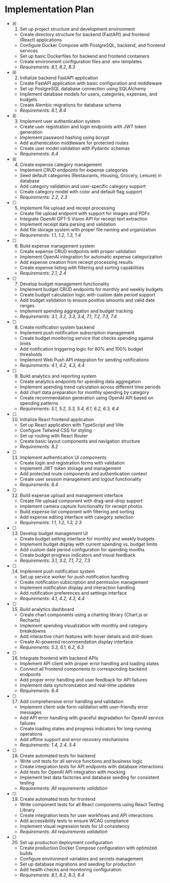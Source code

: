 # Implementation Plan

- [x] 1. Set up project structure and development environment
  - Create directory structure for backend (FastAPI) and frontend (React) applications
  - Configure Docker Compose with PostgreSQL, backend, and frontend services
  - Set up basic Dockerfiles for backend and frontend containers
  - Create environment configuration files and .env templates
  - _Requirements: 8.1, 8.2, 8.3_

- [x] 2. Initialize backend FastAPI application






  - Create FastAPI application with basic configuration and middleware
  - Set up PostgreSQL database connection using SQLAlchemy
  - Implement database models for users, categories, expenses, and budgets
  - Create Alembic migrations for database schema
  - _Requirements: 8.1, 8.4_

- [x] 3. Implement user authentication system
  - Create user registration and login endpoints with JWT token generation
  - Implement password hashing using bcrypt
  - Add authentication middleware for protected routes
  - Create user model validation with Pydantic schemas
  - _Requirements: 8.4_

- [x] 4. Create expense category management






  - Implement CRUD endpoints for expense categories
  - Seed default categories (Restaurants, Housing, Grocery, Leisure) in database
  - Add category validation and user-specific category support
  - Create category model with color and default flag support
  - _Requirements: 2.2, 2.3_

- [ ] 5. Implement file upload and receipt processing
  - Create file upload endpoint with support for images and PDFs
  - Integrate OpenAI GPT-5 Vision API for receipt text extraction
  - Implement receipt data parsing and validation
  - Add file storage system with proper file naming and organization
  - _Requirements: 1.1, 1.2, 1.3, 1.4_

- [ ] 6. Build expense management system
  - Create expense CRUD endpoints with proper validation
  - Implement OpenAI integration for automatic expense categorization
  - Add expense creation from receipt processing results
  - Create expense listing with filtering and sorting capabilities
  - _Requirements: 2.1, 2.4_

- [ ] 7. Develop budget management functionality
  - Implement budget CRUD endpoints for monthly and weekly budgets
  - Create budget calculation logic with custom date period support
  - Add budget validation to ensure positive amounts and valid date ranges
  - Implement spending aggregation and budget tracking
  - _Requirements: 3.1, 3.2, 3.3, 3.4, 7.1, 7.2, 7.3, 7.4_

- [ ] 8. Create notification system backend
  - Implement push notification subscription management
  - Create budget monitoring service that checks spending against limits
  - Add notification triggering logic for 80% and 100% budget thresholds
  - Implement Web Push API integration for sending notifications
  - _Requirements: 4.1, 4.2, 4.3, 4.4_

- [ ] 9. Build analytics and reporting system
  - Create analytics endpoints for spending data aggregation
  - Implement spending trend calculation across different time periods
  - Add chart data preparation for monthly spending by category
  - Create recommendation generation using OpenAI API based on spending patterns
  - _Requirements: 5.1, 5.2, 5.3, 5.4, 6.1, 6.2, 6.3, 6.4_

- [ ] 10. Initialize React frontend application
  - Set up React application with TypeScript and Vite
  - Configure Tailwind CSS for styling
  - Set up routing with React Router
  - Create basic layout components and navigation structure
  - _Requirements: 8.2_

- [ ] 11. Implement authentication UI components
  - Create login and registration forms with validation
  - Implement JWT token storage and management
  - Add protected route components and authentication context
  - Create user session management and logout functionality
  - _Requirements: 8.4_

- [ ] 12. Build expense upload and management interface
  - Create file upload component with drag-and-drop support
  - Implement camera capture functionality for receipt photos
  - Build expense list component with filtering and sorting
  - Add expense editing interface with category selection
  - _Requirements: 1.1, 1.2, 1.3, 2.3_

- [ ] 13. Develop budget management UI
  - Create budget setting interface for monthly and weekly budgets
  - Implement budget display with current spending vs. budget limits
  - Add custom date period configuration for spending months
  - Create budget progress indicators and visual feedback
  - _Requirements: 3.1, 3.2, 7.1, 7.2, 7.3_

- [ ] 14. Implement push notification system
  - Set up service worker for push notification handling
  - Create notification subscription and permission management
  - Implement notification display and interaction handling
  - Add notification preferences and settings interface
  - _Requirements: 4.1, 4.2, 4.3, 4.4_

- [ ] 15. Build analytics dashboard
  - Create chart components using a charting library (Chart.js or Recharts)
  - Implement spending visualization with monthly and category breakdowns
  - Add interactive chart features with hover details and drill-down
  - Create AI-powered recommendation display interface
  - _Requirements: 5.3, 6.1, 6.2, 6.3_

- [ ] 16. Integrate frontend with backend APIs
  - Implement API client with proper error handling and loading states
  - Connect all frontend components to corresponding backend endpoints
  - Add proper error handling and user feedback for API failures
  - Implement data synchronization and real-time updates
  - _Requirements: 8.4_

- [ ] 17. Add comprehensive error handling and validation
  - Implement client-side form validation with user-friendly error messages
  - Add API error handling with graceful degradation for OpenAI service failures
  - Create loading states and progress indicators for long-running operations
  - Add offline support and error recovery mechanisms
  - _Requirements: 1.4, 2.4, 5.4_

- [ ] 18. Create automated tests for backend
  - Write unit tests for all service functions and business logic
  - Create integration tests for API endpoints with database interactions
  - Add tests for OpenAI API integration with mocking
  - Implement test data factories and database seeding for consistent testing
  - _Requirements: All requirements validation_

- [ ] 19. Create automated tests for frontend
  - Write component tests for all React components using React Testing Library
  - Create integration tests for user workflows and API interactions
  - Add accessibility tests to ensure WCAG compliance
  - Implement visual regression tests for UI consistency
  - _Requirements: All requirements validation_

- [ ] 20. Set up production deployment configuration
  - Create production Docker Compose configuration with optimized builds
  - Configure environment variables and secrets management
  - Set up database migrations and seeding for production
  - Add health checks and monitoring configuration
  - _Requirements: 8.1, 8.2, 8.3, 8.4_